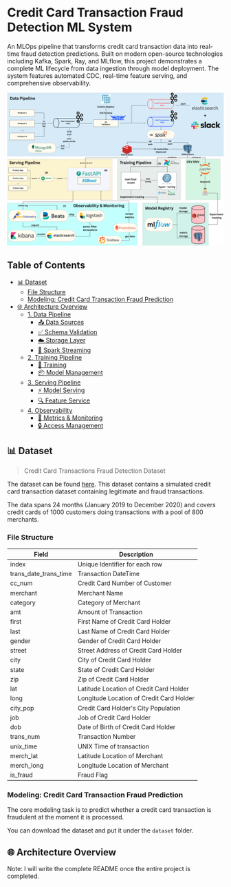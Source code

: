 # Credit Card Transaction Fraud Detection ML System

An MLOps pipeline that transforms credit card transaction data into real-time fraud detection predictions. Built on modern open-source technologies including Kafka, Spark, Ray, and MLflow, this project demonstrates a complete ML lifecycle from data ingestion through model deployment. The system features automated CDC, real-time feature serving, and comprehensive observability.

![Architecture](_assets/credit_card_transaction.png)

## Table of Contents

- [📊 Dataset](#-dataset)
  - [File Structure](#file-structure)
  - [Modeling: Credit Card Transaction Fraud Prediction](#modeling-credit-card-transaction-fraud-detection)
- [🌐 Architecture Overview](#-architecture-overview)
  - [1. Data Pipeline](#1-data-pipeline)
    - [📤 Data Sources](#-data-sources)
    - [✅ Schema Validation](#-schema-validation)
    - [☁️ Storage Layer](#-storage-layer)
    - [🛒 Spark Streaming](#-spark-streaming)
  - [2. Training Pipeline](#2-training-pipeline)
    - [🌟 Training](#training)
    - [📦 Model Management](#-model-management)
  - [3. Serving Pipeline](#3-serving-pipeline)
    - [⚡ Model Serving](#-model-serving)
    - [🔍 Feature Service](#-feature-service)
  - [4. Observability](#4-observability)
    - [📡 Metrics & Monitoring](#-metrics--monitoring)
    - [🔒 Access Management](#-access-management)

## 📊 Dataset

> Credit Card Transactions Fraud Detection Dataset

The dataset can be found [here](https://www.kaggle.com/datasets/kartik2112/fraud-detection/data). This dataset contains a simulated credit card transaction dataset containing legitimate and fraud transactions.

The data spans 24 months (January 2019 to December 2020) and covers credit cards of 1000 customers doing transactions with a pool of 800 merchants.

### File Structure

| Field         | Description                                                          |
| ------------- | -------------------------------------------------------------------- |
| index    | Unique Identifier for each row                                |
| trans_date_trans_time    | Transaction DateTime                                      |
| cc_num    | Credit Card Number of Customer                                    |
| merchant   | Merchant Name                                          |
| category | Category of Merchant |
| amt         | Amount of Transaction                              |
| first         | First Name of Credit Card Holder                                                |
| last       | Last Name of Credit Card Holder                                            |
| gender  | Gender of Credit Card Holder         |
| street    | Street Address of Credit Card Holder                              |
| city    | City of Credit Card Holder                                     |
| state    | State of Credit Card Holder                                  |
| zip   | Zip of Credit Card Holder                                         |
| lat | Latitude Location of Credit Card Holder |
| long        | Longitude Location of Credit Card Holder                           |
| city_pop         | Credit Card Holder's City Population                                              |
| job       | Job of Credit Card Holder                                            |
| dob  | Date of Birth of Credit Card Holder         |
| trans_num    | Transaction Number                                    |
| unix_time   | UNIX Time of transaction                                          |
| merch_lat | Latitude Location of Merchant |
| merch_long        | Longitude Location of Merchant                               |
| is_fraud         | Fraud Flag                                              |

### Modeling: Credit Card Transaction Fraud Prediction

The core modeling task is to predict whether a credit card transaction is fraudulent at the moment it is processed.

You can download the dataset and put it under the `dataset` folder.

## 🌐 Architecture Overview

Note: I will write the complete README once the entire project is completed.
